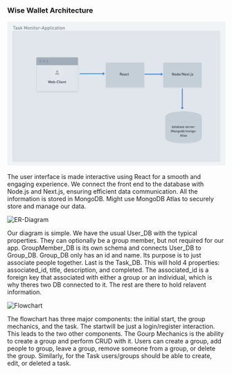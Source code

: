 ### Wise Wallet Architecture


<img width="1000px" src="images/HighLevelComponentDiag.png" alt="HighLevelComponentDiag" />

The user interface is made interactive using React for a smooth and engaging experience. We connect the front end to the database with Node.js and Next.js, ensuring efficient data communication. All the information is stored in MongoDB. Might use MongoDB Atlas to securely store and manage our data.

<img width="1000px" src="./images/ER-Diagram.png" alt="ER-Diagram" />

Our diagram is simple. We have the usual User_DB with the typical properties. They can optionally be a group member, but not required for our app. GroupMember_DB is its own schema and connects User_DB to Group_DB. Group_DB only has an id and name. Its purpose is to just associate people together. Last is the Task_DB. This will hold 4 properties: associated_id, title, description, and completed. The associated_id is a foreign key that associated with either a group or an individual, which is why theres two DB connected to it. The rest are there to hold relavent information.

<img width="1000px" src="./images/Flowchart.png" alt="Flowchart" />

The flowchart has three major components: the initial start, the group mechanics, and the task. The startwill be just a login/register interaction. This leads to the two other components. The Gourp Mechanics is the ability to create a group and perform CRUD with it. Users can create a group, add people to group, leave a group, remove someone from a group, or delete the group. Similarly, for the Task users/groups should be able to create, edit, or deleted a task. 
